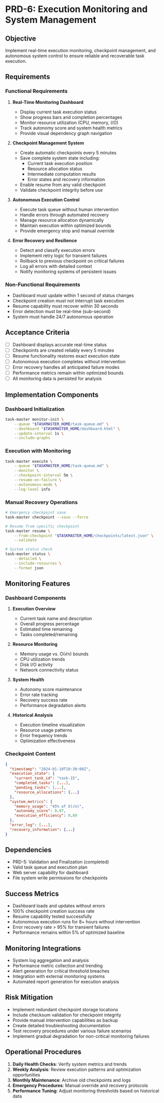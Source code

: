 # PRD-6: Execution Monitoring and System Management

## Objective
Implement real-time execution monitoring, checkpoint management, and autonomous system control to ensure reliable and recoverable task execution.

## Requirements

### Functional Requirements

1. **Real-Time Monitoring Dashboard**
   - Display current task execution status
   - Show progress bars and completion percentages
   - Monitor resource utilization (CPU, memory, I/O)
   - Track autonomy score and system health metrics
   - Provide visual dependency graph navigation

2. **Checkpoint Management System**
   - Create automatic checkpoints every 5 minutes
   - Save complete system state including:
     - Current task execution position
     - Resource allocation status
     - Intermediate computation results
     - Error states and recovery information
   - Enable resume from any valid checkpoint
   - Validate checkpoint integrity before use

3. **Autonomous Execution Control**
   - Execute task queue without human intervention
   - Handle errors through automated recovery
   - Manage resource allocation dynamically
   - Maintain execution within optimized bounds
   - Provide emergency stop and manual override

4. **Error Recovery and Resilience**
   - Detect and classify execution errors
   - Implement retry logic for transient failures
   - Rollback to previous checkpoint on critical failures
   - Log all errors with detailed context
   - Notify monitoring systems of persistent issues

### Non-Functional Requirements
- Dashboard must update within 1 second of status changes
- Checkpoint creation must not interrupt task execution
- Resume capability must recover within 30 seconds
- Error detection must be real-time (sub-second)
- System must handle 24/7 autonomous operation

## Acceptance Criteria
- [ ] Dashboard displays accurate real-time status
- [ ] Checkpoints are created reliably every 5 minutes
- [ ] Resume functionality restores exact execution state
- [ ] Autonomous execution completes without intervention
- [ ] Error recovery handles all anticipated failure modes
- [ ] Performance metrics remain within optimized bounds
- [ ] All monitoring data is persisted for analysis

## Implementation Components

### Dashboard Initialization
```bash
task-master monitor-init \
    --queue "$TASKMASTER_HOME/task-queue.md" \
    --dashboard "$TASKMASTER_HOME/dashboard.html" \
    --update-interval 1s \
    --include-graphs
```

### Execution with Monitoring
```bash
task-master execute \
    --queue "$TASKMASTER_HOME/task-queue.md" \
    --monitor \
    --checkpoint-interval 5m \
    --resume-on-failure \
    --autonomous-mode \
    --log-level info
```

### Manual Recovery Operations
```bash
# Emergency checkpoint save
task-master checkpoint --save --force

# Resume from specific checkpoint
task-master resume \
    --from-checkpoint "$TASKMASTER_HOME/checkpoints/latest.json" \
    --validate

# System status check
task-master status \
    --detailed \
    --include-resources \
    --format json
```

## Monitoring Features

### Dashboard Components
1. **Execution Overview**
   - Current task name and description
   - Overall progress percentage
   - Estimated time remaining
   - Tasks completed/remaining

2. **Resource Monitoring**
   - Memory usage vs. O(√n) bounds
   - CPU utilization trends
   - Disk I/O activity
   - Network connectivity status

3. **System Health**
   - Autonomy score maintenance
   - Error rate tracking
   - Recovery success rate
   - Performance degradation alerts

4. **Historical Analysis**
   - Execution timeline visualization
   - Resource usage patterns
   - Error frequency trends
   - Optimization effectiveness

### Checkpoint Content
```json
{
  "timestamp": "2024-01-10T10:30:00Z",
  "execution_state": {
    "current_task_id": "task-15",
    "completed_tasks": [...],
    "pending_tasks": [...],
    "resource_allocations": {...}
  },
  "system_metrics": {
    "memory_usage": "45% of O(√n)",
    "autonomy_score": 0.97,
    "execution_efficiency": 0.89
  },
  "error_log": [...],
  "recovery_information": {...}
}
```

## Dependencies
- PRD-5: Validation and Finalization (completed)
- Valid task queue and execution plan
- Web server capability for dashboard
- File system write permissions for checkpoints

## Success Metrics
- Dashboard loads and updates without errors
- 100% checkpoint creation success rate
- Resume capability tested successfully
- Autonomous execution runs for 8+ hours without intervention
- Error recovery rate > 95% for transient failures
- Performance remains within 5% of optimized baseline

## Monitoring Integrations
- System log aggregation and analysis
- Performance metric collection and trending
- Alert generation for critical threshold breaches
- Integration with external monitoring systems
- Automated report generation for execution analysis

## Risk Mitigation
- Implement redundant checkpoint storage locations
- Include checksum validation for checkpoint integrity
- Provide manual intervention capabilities as backup
- Create detailed troubleshooting documentation
- Test recovery procedures under various failure scenarios
- Implement gradual degradation for non-critical monitoring failures

## Operational Procedures
1. **Daily Health Checks**: Verify system metrics and trends
2. **Weekly Analysis**: Review execution patterns and optimization opportunities
3. **Monthly Maintenance**: Archive old checkpoints and logs
4. **Emergency Procedures**: Manual override and recovery protocols
5. **Performance Tuning**: Adjust monitoring thresholds based on historical data